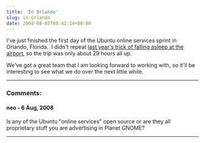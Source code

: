 ```yaml
---
title: 'In Orlando'
slug: in-orlando
date: 2008-08-05T09:42:14+08:00
---
```


I\'ve just finished the first day of the Ubuntu online services sprint
in Orlando, Florida.  I didn\'t repeat [last year\'s trick of falling
asleep at the airport](in-florida.md), so the trip was only about 29
hours all up.

We\'ve got a great team that I am looking forward to working with, so
it\'ll be interesting to see what we do over the next little while.

---
### Comments:
#### neo - <time datetime="2008-08-06 02:55:44">6 Aug, 2008</time>

Is any of the Ubuntu \"online services\" open source or are they all
proprietary stuff you are advertising in Planet GNOME?

---
